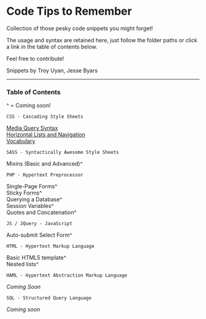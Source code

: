 Code Tips to Remember
=====================

Collection of those pesky code snippets you might forget!

The usage and syntax are retained here, just follow the folder paths or click a link in the table of contents below.

Feel free to contribute!

Snippets by Troy Uyan, Jesse Byars

<hr>

<h3>Table of Contents</h3>

^ = Coming soon!

	CSS - Cascading Style Sheets

[Media Query Syntax](https://github.com/TroyUyan/code-tips-to-remember/blob/master/css/media_queries_syntax.css)<br>
[Horizontal Lists and Navigation](https://github.com/TroyUyan/code-tips-to-remember/blob/master/css/horizontal_lists_and_nav.css)<br>
[Vocabulary](https://github.com/TroyUyan/code-tips-to-remember/blob/master/css/vocabulary.css)<br>

	SASS - Syntactically Awesome Style Sheets

Mixins (Basic and Advanced)^<br>

	PHP - Hypertext Preprocessor

Single-Page Forms^<br>
Sticky Forms^<br>
Querying a Database^<br>
Session Variables^<br>
Quotes and Concatenation^<br>

	JS / JQuery - JavaScript

Auto-submit Select Form^<br>

	HTML - Hypertext Markup Language

Basic HTML5 template^<br>
Nested lists^<br>

	HAML - Hypertext Abstraction Markup Language

*Coming Soon*<br>

	SQL - Structured Query Language

*Coming soon*<br>